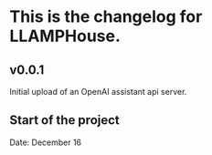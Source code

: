# This is the changelog for LLAMPHouse.

## v0.0.1

Initial upload of an OpenAI assistant api server.

## Start of the project

Date: December 16